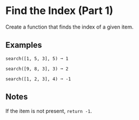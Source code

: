 # Find the Index (Part 1)

Create a function that finds the index of a given item.

## Examples

```
search([1, 5, 3], 5) ➞ 1

search([9, 8, 3], 3) ➞ 2

search([1, 2, 3], 4) ➞ -1
```

## Notes

If the item is not present, `return -1`.
